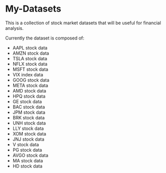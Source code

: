 # My-Datasets

 This is a collection of stock market datasets that will be useful for financial analysis.

 Currently the dataset is composed of:

 * AAPL stock data
 * AMZN stock data
 * TSLA stock data
 * NFLX stock data
 * MSFT stock data
 * VIX index data
 * GOOG stock data
 * META stock data
 * AMD stock data
 * HPQ stock data
 * GE stock data
 * BAC stock data
 * JPM stock data
 * BRK stock data
 * UNH stock data
 * LLY stock data
 * XOM stock data
 * JNJ stock data
 * V stock data
 * PG stock data
 * AVGO stock data
 * MA stock data
 * HD stock data